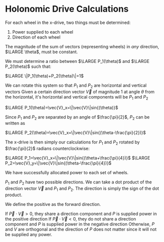 # Holonomic Drive Calculations

For each wheel in the x-drive, two things must be determined:
1. Power supplied to each wheel
2. Direction of each wheel

The magnitude of the sum of vectors (representing wheels) in *any* direction, $\LARGE \theta$, must be constant.

We must determine a ratio between $\LARGE P_1(\theta)$ and $\LARGE P_2(\theta)$ such that:

$\LARGE \|P_1(\theta)+P_2(\theta)\|=1$

We can rotate this system so that $P_1$ and $P_2$ are horizontal and vertical vectors
Given a certain direction vector $\vec{V}$ of magnitude 1 at angle $\theta$ from the horizontal, it's horizontal and vertical components will be $P_1$ and $P_2$

$\LARGE P_1(\theta)=\vec{V}_x=\|\vec{V}\|sin{(\theta)}$ 

Since $P_1$ and $P_2$ are separated by an angle of $\frac{\pi}{2}$, $P_2$ can be written as

$\LARGE P_2(\theta)=\vec{V}_x=\|\vec{V}\|sin{(\theta-\frac{\pi}{2})}$ 

The x-drive is then simply our calculations for $P_1$ and $P_2$ rotated by $\frac{\pi}{2}$ radians counterclockwise:

$\LARGE P_1=\vec{V}_x=\|\vec{V}\|sin{(\theta+\frac{\pi}{4})}$
$\LARGE P_2=\vec{V}_y=\|\vec{V}\|sin{(\theta-\frac{\pi}{4})}$

We have successfully allocated power to each set of wheels.

$P_1$ and $P_2$ have two possible directions. We can take a dot product of the direction vector $\vec{V}$ and $P_1$ and $P_2$. The direction is simply the sign of the dot product.

We define the positive as the forward direction.

If $\vec{P}\cdot{\vec{V}}>0$, they share a direction component and $P$ is supplied power in the positive direction
If $\vec{P}\cdot{\vec{V}}<0$, they do not share a direction component and $P$ is supplied power in the negative direction
Otherwise, $P$ and $V$ are orthogonal and the direction of $P$ does not matter since it will not be supplied any power.


